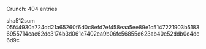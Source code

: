 Crunch: 404 entries

sha512sum 05f44930a724dd21a65260f6d0c8efd7ef458eaa5ee89e1c5147221903b51836955714cae62dc3174b3d061e7402ea9b06fc56855d623ab40e52ddb0e4de6d9c